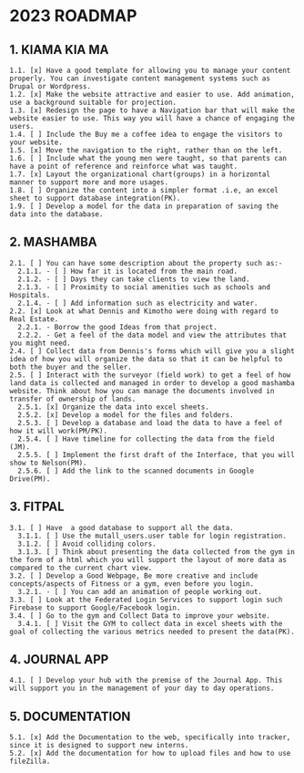 # 2023 ROADMAP

## 1. KIAMA KIA MA

    1.1. [x] Have a good template for allowing you to manage your content properly. You can investigate content management systems such as Drupal or Wordpress.
    1.2. [x] Make the website attractive and easier to use. Add animation, use a background suitable for projection.
    1.3. [x] Redesign the page to have a Navigation bar that will make the website easier to use. This way you will have a chance of engaging the users.
    1.4. [ ] Include the Buy me a coffee idea to engage the visitors to your website.
    1.5. [x] Move the navigation to the right, rather than on the left.
    1.6. [ ] Include what the young men were taught, so that parents can have a point of reference and reinforce what was taught.
    1.7. [x] Layout the organizational chart(groups) in a horizontal manner to support more and more usages.
    1.8. [ ] Organize the content into a simpler format .i.e, an excel sheet to support database integration(PK).
    1.9. [ ] Develop a model for the data in preparation of saving the data into the database.

## 2. MASHAMBA

    2.1. [ ] You can have some description about the property such as:-
      2.1.1. - [ ] How far it is located from the main road.
      2.1.2. - [ ] Days they can take clients to view the land.
      2.1.3. - [ ] Proximity to social amenities such as schools and Hospitals.
      2.1.4. - [ ] Add information such as electricity and water.
    2.2. [x] Look at what Dennis and Kimotho were doing with regard to Real Estate.
      2.2.1. - Borrow the good Ideas from that project.
      2.2.2. - Get a feel of the data model and view the attributes that you might need.
    2.4. [ ] Collect data from Dennis's forms which will give you a slight idea of how you will organize the data so that it can be helpful to both the buyer and the seller.
    2.5. [ ] Interact with the surveyor (field work) to get a feel of how land data is collected and managed in order to develop a good mashamba website. Think about how you can manage the documents involved in transfer of ownership of lands.
      2.5.1. [x] Organize the data into excel sheets.
      2.5.2. [x] Develop a model for the files and folders.
      2.5.3. [ ] Develop a database and load the data to have a feel of how it will work(PM/PK).
      2.5.4. [ ] Have timeline for collecting the data from the field (JM).
      2.5.5. [ ] Implement the first draft of the Interface, that you will show to Nelson(PM).
      2.5.6. [ ] Add the link to the scanned documents in Google Drive(PM).

## 3. FITPAL

    3.1. [ ] Have  a good database to support all the data.
      3.1.1. [ ] Use the mutall_users.user table for login registration.
      3.1.2. [ ] Avoid colliding colors.
      3.1.3. [ ] Think about presenting the data collected from the gym in the form of a html which you will support the layout of more data as compared to the current chart view.
    3.2. [ ] Develop a Good Webpage, Be more creative and include concepts/aspects of Fitness or a gym, even before you login.
      3.2.1. - [ ] You can add an animation of people working out.
    3.3. [ ] Look at the Federated Login Services to support login such Firebase to support Google/Facebook login.
    3.4. [ ] Go to the gym and Collect Data to improve your website.
      3.4.1. [ ] Visit the GYM to collect data in excel sheets with the goal of collecting the various metrics needed to present the data(PK).

## 4. JOURNAL APP

    4.1. [ ] Develop your hub with the premise of the Journal App. This will support you in the management of your day to day operations.

## 5. DOCUMENTATION

    5.1. [x] Add the Documentation to the web, specifically into tracker, since it is designed to support new interns.
    5.2. [x] Add the documentation for how to upload files and how to use fileZilla.
